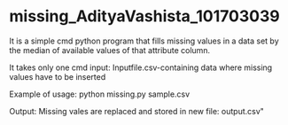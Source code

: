# missing_AdityaVashista_101703039
It is a simple cmd python program that fills missing values in a data set by the median of available values of that attribute column.

It takes only one cmd input: 
Inputfile.csv-containing data where missing values have to be inserted

Example of usage: python missing.py sample.csv

Output: Missing vales are replaced and stored in new file: output.csv"
